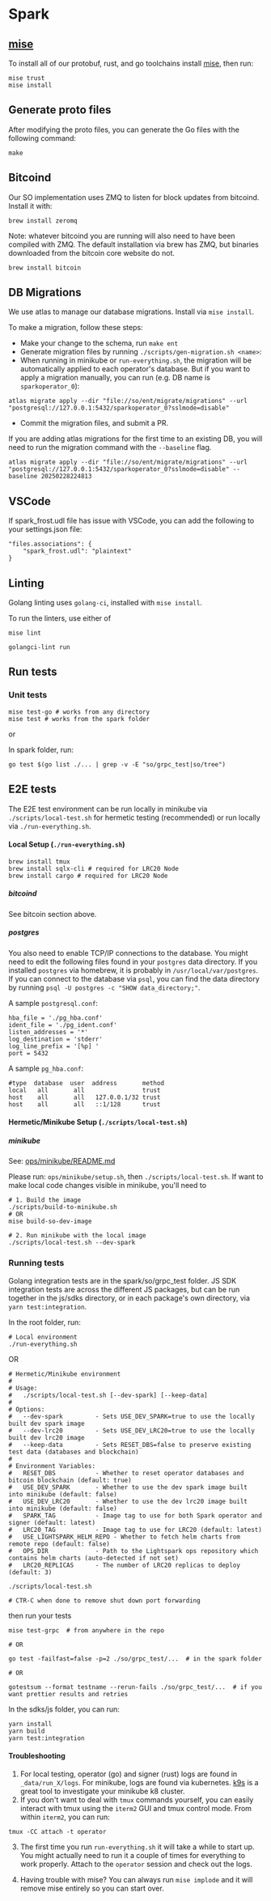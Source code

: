 # Spark

## [mise](https://mise.jdx.dev/)

To install all of our protobuf, rust, and go toolchains install [mise](https://mise.jdx.dev/getting-started.html), then run:
```
mise trust
mise install
```

## Generate proto files

After modifying the proto files, you can generate the Go files with the following command:

```
make
```

## Bitcoind

Our SO implementation uses ZMQ to listen for block updates from bitcoind. Install it with:

```
brew install zeromq
```

Note: whatever bitcoind you are running will also need to have been compiled with ZMQ.
The default installation via brew has ZMQ, but binaries downloaded from the bitcoin core
website do not.

```
brew install bitcoin
```

## DB Migrations

We use atlas to manage our database migrations. Install via `mise install`.

To make a migration, follow these steps:

- Make your change to the schema, run `make ent`
- Generate migration files by running `./scripts/gen-migration.sh <name>`:
- When running in minikube or `run-everything.sh`, the migration will be automatically
  applied to each operator's database. But if you want to apply a migration manually, you can run (e.g. DB name is `sparkoperator_0`):

```
atlas migrate apply --dir "file://so/ent/migrate/migrations" --url "postgresql://127.0.0.1:5432/sparkoperator_0?sslmode=disable"
```

- Commit the migration files, and submit a PR.

If you are adding atlas migrations for the first time to an existing DB, you will need to run the migration command with the `--baseline` flag.

```
atlas migrate apply --dir "file://so/ent/migrate/migrations" --url "postgresql://127.0.0.1:5432/sparkoperator_0?sslmode=disable" --baseline 20250228224813
```

## VSCode

If spark_frost.udl file has issue with VSCode, you can add the following to your settings.json file:

```
"files.associations": {
    "spark_frost.udl": "plaintext"
}
```

## Linting

Golang linting uses `golang-ci`, installed with `mise install`.


To run the linters, use either of
```
mise lint

golangci-lint run
```

## Run tests

### Unit tests

```
mise test-go # works from any directory
mise test # works from the spark folder
```
or

In spark folder, run:

```
go test $(go list ./... | grep -v -E "so/grpc_test|so/tree")
```

## E2E tests

The E2E test environment can be run locally in minikube via `./scripts/local-test.sh` for hermetic testing (recommended) or run locally via `./run-everything.sh`.

#### Local Setup (`./run-everything.sh`)
```
brew install tmux
brew install sqlx-cli # required for LRC20 Node
brew install cargo # required for LRC20 Node
```

##### bitcoind

See bitcoin section above.

##### postgres

You also need to enable TCP/IP connections to the database.
You might need to edit the following files found in your `postgres` data directory. If you installed `postgres` via homebrew, it is probably in `/usr/local/var/postgres`. If you can connect to the database via `psql`, you can find the data directory by running `psql -U postgres -c "SHOW data_directory;"`.

A sample `postgresql.conf`:

```
hba_file = './pg_hba.conf'
ident_file = './pg_ident.conf'
listen_addresses = '*'
log_destination = 'stderr'
log_line_prefix = '[%p] '
port = 5432
```

A sample `pg_hba.conf`:

```
#type  database  user  address       method
local   all       all                trust
host    all       all   127.0.0.1/32 trust
host    all       all   ::1/128      trust
```

#### Hermetic/Minikube Setup (`./scripts/local-test.sh`)

##### minikube

See: [ops/minikube/README.md](https://github.com/lightsparkdev/ops/blob/main/minikube/README.md)

Please run: `ops/minikube/setup.sh`, then `./scripts/local-test.sh`. If want to make local code changes visible in minikube, you'll need to

```
# 1. Build the image
./scripts/build-to-minikube.sh
# OR
mise build-so-dev-image

# 2. Run minikube with the local image
./scripts/local-test.sh --dev-spark
```

### Running tests

Golang integration tests are in the spark/so/grpc_test folder.
JS SDK integration tests are across the different JS packages, but can be run together in the js/sdks directory, or in each package's own directory, via `yarn test:integration`.

In the root folder, run:

```
# Local environment
./run-everything.sh
```

OR

```
# Hermetic/Minikube environment
#
# Usage:
#   ./scripts/local-test.sh [--dev-spark] [--keep-data]
#
# Options:
#   --dev-spark         - Sets USE_DEV_SPARK=true to use the locally built dev spark image
#   --dev-lrc20         - Sets USE_DEV_LRC20=true to use the locally built dev lrc20 image
#   --keep-data         - Sets RESET_DBS=false to preserve existing test data (databases and blockchain)
#
# Environment Variables:
#   RESET_DBS           - Whether to reset operator databases and bitcoin blockchain (default: true)
#   USE_DEV_SPARK       - Whether to use the dev spark image built into minikube (default: false)
#   USE_DEV_LRC20       - Whether to use the dev lrc20 image built into minikube (default: false)
#   SPARK_TAG           - Image tag to use for both Spark operator and signer (default: latest)
#   LRC20_TAG           - Image tag to use for LRC20 (default: latest)
#   USE_LIGHTSPARK_HELM_REPO - Whether to fetch helm charts from remote repo (default: false)
#   OPS_DIR             - Path to the Lightspark ops repository which contains helm charts (auto-detected if not set)
#   LRC20_REPLICAS      - The number of LRC20 replicas to deploy (default: 3)

./scripts/local-test.sh

# CTR-C when done to remove shut down port forwarding
```

then run your tests

```
mise test-grpc  # from anywhere in the repo

# OR

go test -failfast=false -p=2 ./so/grpc_test/...  # in the spark folder

# OR

gotestsum --format testname --rerun-fails ./so/grpc_test/...  # if you want prettier results and retries
```

In the sdks/js folder, you can run:
```
yarn install
yarn build
yarn test:integration
```

#### Troubleshooting

1. For local testing, operator (go) and signer (rust) logs are found in `_data/run_X/logs`. For minikube, logs are found via kubernetes. [k9s](https://k9scli.io/) is a great tool to investigate your minikube k8 cluster.
2. If you don't want to deal with `tmux` commands yourself, you can easily interact with tmux using the `iterm2` GUI and tmux control mode.
From within `iterm2`, you can run:

```tmux -CC attach -t operator```

3. The first time you run `run-everything.sh` it will take a while to start up. You might actually need to run it a couple of times for everything to work properly. Attach to the `operator` session and check out the logs.

4. Having trouble with mise? You can always run `mise implode` and it will remove mise entirely so you can start over.
